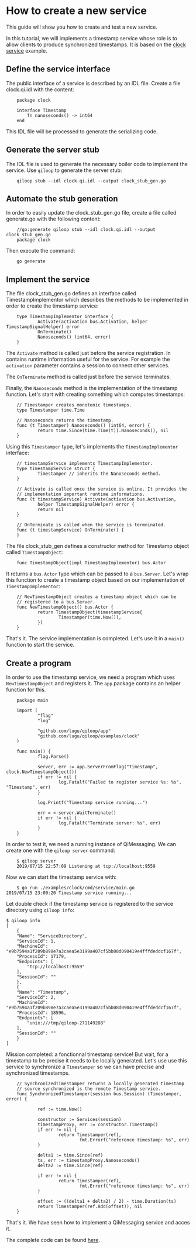# How to create a new service

This guide will show you how to create and test a new service.

In this tutorial, we will implements a timestamp service whose role is
to allow clients to produce synchronized timestamps. It is based on
the [clock service](https://github.com/lugu/qiloop/blob/master/examples/clock)
example.

## Define the service interface

The public interface of a service is described by an IDL file.
Create a file clock.qi.idl with the content:

        package clock

        interface Timestamp
            fn nanoseconds() -> int64
        end

This IDL file will be processed to generate the serializing code.

## Generate the server stub

The IDL file is used to generate the necessary boiler code to
implement the service. Use `qiloop` to generate the server stub:

        qiloop stub --idl clock.qi.idl --output clock_stub_gen.go

## Automate the stub generation

In order to easily update the clock_stub_gen.go file, create a file
called generate.go with the following content:

        //go:generate qiloop stub --idl clock.qi.idl --output clock_stub_gen.go
        package clock

Then execute the command:

        go generate

## Implement the service

The file clock_stub_gen.go defines an interface called
TimestampImplementor which describes the methods to be implemented in
order to create the timestamp service:

        type TimestampImplementor interface {
                Activate(activation bus.Activation, helper TimestampSignalHelper) error
                OnTerminate()
                Nanoseconds() (int64, error)
        }

The `Activate` method is called just before the service registration.
In contains runtime information useful for the service. For example
the `activation` parameter contains a session to connect other
services.

The `OnTerminate` method is called just before the service
terminates.

Finally, the `Nanoseconds` method is the implementation of the
timestamp function. Let's start with creating something which computes
timestamps:

        // Timestamper creates monotonic timestamps.
        type Timestamper time.Time

        // Nanoseconds returns the timestamp.
        func (t Timestamper) Nanoseconds() (int64, error) {
                return time.Since(time.Time(t)).Nanoseconds(), nil
        }

Using this `Timestamper` type, let's implements
the `TimestampImplementor` interface:


        // timestampService implements TimestampImplementor.
        type timestampService struct {
                Timestamper // inherits the Nanoseconds method.
        }

        // Activate is called once the service is online. It provides the
        // implementation important runtime informations.
        func (t timestampService) Activate(activation bus.Activation,
                helper TimestampSignalHelper) error {
                return nil
        }

        // OnTerminate is called when the service is termninated.
        func (t timestampService) OnTerminate() {
        }

The file clock_stub_gen defines a constructor method for Timestamp
object called `TimestampObject`:

        func TimestampObject(impl TimestampImplementor) bus.Actor

It returns a `bus.Actor` type which can be passed to a `bus.Server`.
Let's wrap this function to create a timestamp object based on our
implementation of `TimestampImplementor`:

        // NewTimestampObject creates a timestamp object which can be
        // registered to a bus.Server.
        func NewTimestampObject() bus.Actor {
                return TimestampObject(timestampService{
                        Timestamper(time.Now()),
                })
        }

That's it. The service implementation is completed. Let's use it in a
`main()` function to start the service.

## Create a program

In order to use the timestamp service, we need a program which uses
`NewTimestampObject` and registers it. The `app` package contains an
helper function for this.

        package main

        import (
                "flag"
                "log"

                "github.com/lugu/qiloop/app"
                "github.com/lugu/qiloop/examples/clock"
        )

        func main() {
                flag.Parse()

                server, err := app.ServerFromFlag("Timestamp", clock.NewTimestampObject())
                if err != nil {
                        log.Fatalf("Failed to register service %s: %s", "Timestamp", err)
                }

                log.Printf("Timestamp service running...")

                err = <-server.WaitTerminate()
                if err != nil {
                        log.Fatalf("Terminate server: %s", err)
                }
        }

In order to test it, we need a running instance of QiMessaging. We can
create one with the `qiloop server` command:

        $ qiloop server
        2019/07/15 22:57:09 Listening at tcp://localhost:9559

Now we can start the timestamp service with:

        $ go run ./examples/clock/cmd/service/main.go
	2019/07/15 23:00:20 Timestamp service running...

Let double check if the timestamp service is registered to the service
directory using `qiloop info`:

	$ qiloop info
	[
	    {
		"Name": "ServiceDirectory",
		"ServiceId": 1,
		"MachineId": "e9b7594a1f209b898e7a3caea5e3199a407cf5bb08d090419e4fffdeddcf167f",
		"ProcessId": 17179,
		"Endpoints": [
		    "tcp://localhost:9559"
		],
		"SessionId": ""
	    },
	    {
		"Name": "Timestamp",
		"ServiceId": 2,
		"MachineId": "e9b7594a1f209b898e7a3caea5e3199a407cf5bb08d090419e4fffdeddcf167f",
		"ProcessId": 18596,
		"Endpoints": [
		    "unix:///tmp/qiloop-271149288"
		],
		"SessionId": ""
	    }
	]

Mission completed: a fonctionnal timestamp service! But wait, for a
timestamp to be precise it needs to be locally generated. Let's use
use this service to synchronize a `Timestamper` so we can have precise
and synchronized timestamps.

        // SynchronizedTimestamper returns a locally generated timestamp
        // source synchronized is the remote Timestamp service.
        func SynchronizedTimestamper(session bus.Session) (Timestamper, error) {

                ref := time.Now()

                constructor := Services(session)
                timestampProxy, err := constructor.Timestamp()
                if err != nil {
                        return Timestamper(ref),
                                fmt.Errorf("reference timestamp: %s", err)
                }

                delta1 := time.Since(ref)
                ts, err := timestampProxy.Nanoseconds()
                delta2 := time.Since(ref)

                if err != nil {
                        return Timestamper(ref),
                                fmt.Errorf("reference timestamp: %s", err)
                }

                offset := ((delta1 + delta2) / 2) - time.Duration(ts)
                return Timestamper(ref.Add(offset)), nil
        }

That's it. We have seen how to implement a QiMessaging service and
acces it.

The complete code can be found
[here](https://github.com/lugu/qiloop/blob/master/examples/clock).
